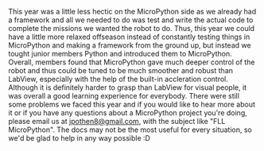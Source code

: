 This year was a little less hectic on the MicroPython side as we already had a framework and all we needed to do was test and write the actual code to complete the missions we wanted the robot to do. Thus, this year we could have a little more relaxed offseason instead of constantly testing things in MicroPython and making a framework from the ground up, but instead we tought junior members Python and introduced them to MicroPython. Overall, members found that MicroPython gave much deeper control of the robot and thus could be tuned to be much smoother and robust than LabView, especially with the help of the built-in accleration control. Although it is definitely harder to grasp than LabView for visual people, it was overall a good learning experience for everybody. There were still some problems we faced this year and if you would like to hear more about it or if you have any questions about a MicroPython project you're doing, please email us at jpothen8@gmail.com, with the subject like "FLL MicroPython". The docs may not be the most useful for every situation, so we'd be glad to help in any way possible :D
